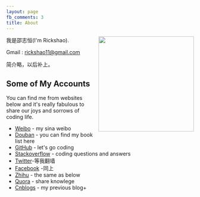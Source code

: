 ```yaml
---
layout: page
fb_comments: 3
title: About
---
```


<img src="https://avatars0.githubusercontent.com/u/7297417?s=460" width="256" height="256" align="right">



我是邵志恒(I'm Rickshao).

Gmail : <rickshao11@gmail.com> 




简介略，以后补上。










## Some of My Accounts

You can find me from websites below and it's really fabulous to share our joys and sorrows of coding life.

+ [Weibo](http://weibo.com/u/1836229252) - my sina weibo
+ [Douban](http://www.douban.com/people/59540342/) - you can find my book list here
+ [GitHub](https://github.com/ETRick) - let's go coding
+ [Stackoverflow](http://stackoverflow.com/users/3471709/rickshao) - coding questions and answers
+ [Twitter](https://twitter.com)-等我翻墙
+ [Facebook](http://www.facebook.com) -同上
+ [Zhihu](http://www.zhihu.com/people/shao-zhi-heng) - the same as below
+ [Quora](https://www.quora.com/Rick-Shao-1) - share knowlege
+ [Cnblogs](http://www.cnblogs.com/shaozhiheng) - my previous blog+
